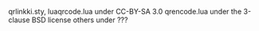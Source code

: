 qrlinkki.sty, luaqrcode.lua under CC-BY-SA 3.0
qrencode.lua under the 3-clause BSD license
others under ???
